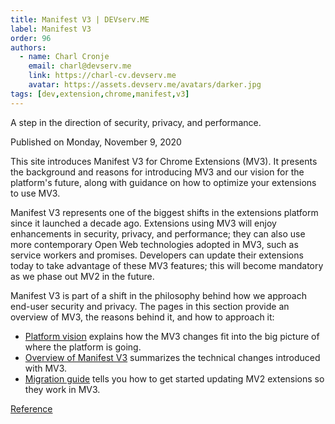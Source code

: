```yaml
---
title: Manifest V3 | DEVserv.ME
label: Manifest V3
order: 96
authors:
  - name: Charl Cronje
    email: charl@devserv.me
    link: https://charl-cv.devserv.me
    avatar: https://assets.devserv.me/avatars/darker.jpg
tags: [dev,extension,chrome,manifest,v3]
---
```

A step in the direction of security, privacy, and performance.

Published on Monday, November 9, 2020

This site introduces Manifest V3 for Chrome Extensions (MV3). It presents the background and reasons for introducing MV3 and our vision for the platform's future, along with guidance on how to optimize your extensions to use MV3.

Manifest V3 represents one of the biggest shifts in the extensions platform since it launched a decade ago. Extensions using MV3 will enjoy enhancements in security, privacy, and performance; they can also use more contemporary Open Web technologies adopted in MV3, such as service workers and promises. Developers can update their extensions today to take advantage of these MV3 features; this will become mandatory as we phase out MV2 in the future.

Manifest V3 is part of a shift in the philosophy behind how we approach end-user security and privacy. The pages in this section provide an overview of MV3, the reasons behind it, and how to approach it:

- [Platform vision](https://developer.chrome.com/docs/extensions/mv3/intro/platform-vision) explains how the MV3 changes fit into the big picture of where the platform is going.
- [Overview of Manifest V3](https://developer.chrome.com/docs/extensions/mv3/intro/mv3-overview) summarizes the technical changes introduced with MV3.
- [Migration guide](https://developer.chrome.com/docs/extensions/mv3/intro/mv3-migration) tells you how to get started updating MV2 extensions so they work in MV3.

[Reference](https://developer.chrome.com/docs/extensions/mv3/intro/) 